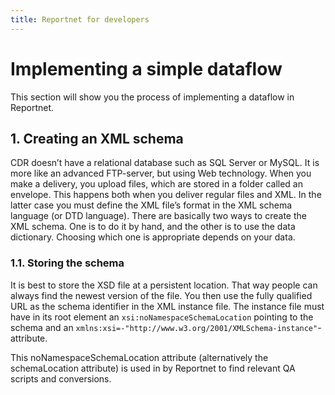 ```yaml
---
title: Reportnet for developers
---
```


# Implementing a simple dataflow
    
This section will show you the process of implementing a dataflow in Reportnet.
      
## 1.   Creating an XML schema

CDR doesn’t have a relational database such as SQL Server or MySQL. It is more like an advanced FTP-server, but using Web technology. When you make a delivery, you upload files, which are stored in a folder called an envelope. This happens both when you deliver regular files and XML. In the latter case you must define the XML file’s format in the XML schema language (or DTD language).
There are basically two ways to create the XML schema. One is to do it by hand, and the other is to use the data dictionary. Choosing which one is appropriate depends on your data.

### 1.1.   Storing the schema

It is best to store the XSD file at a persistent location. That way people can always find the newest version of the file. You then use the fully qualified URL as the schema identifier in the XML instance file. The instance file must have in its root element an `xsi:noNamespaceSchemaLocation` pointing to the schema and an `xmlns:xsi=-"http://www.w3.org/2001/XMLSchema-instance"`-attribute.

This noNamespaceSchemaLocation attribute (alternatively the schemaLocation attribute) is used in by Reportnet to find relevant QA scripts and conversions.